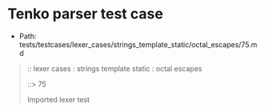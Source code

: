 # Tenko parser test case

- Path: tests/testcases/lexer_cases/strings_template_static/octal_escapes/75.md

> :: lexer cases : strings template static : octal escapes
>
> ::> 75
>
> Imported lexer test
>
> <template pure> FourToSeven OctalDigit end of string

## Input

`````js
`\66`
`````

## Output

_Note: the whole output block is auto-generated. Manual changes will be overwritten!_

Below follow outputs in four parsing modes: sloppy mode, strict mode script goal, module goal, web compat mode (always sloppy).

Note that the output parts are auto-generated by the test runner to reflect actual result.

### Sloppy mode

Parsed with script goal and as if the code did not start with strict mode header.

`````
throws: Parser error!
  Template contained an illegal escape, illegal in a statement

`\66`
^------- error
`````

### Strict mode

Parsed with script goal but as if it was starting with `"use strict"` at the top.

_Output same as sloppy mode._

### Module goal

Parsed with the module goal.

_Output same as sloppy mode._

### Web compat mode

Parsed in sloppy script mode but with the web compat flag enabled.

_Output same as sloppy mode._
